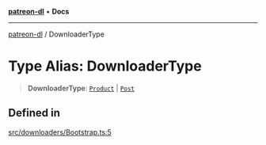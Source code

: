 [**patreon-dl**](../README.md) • **Docs**

***

[patreon-dl](../README.md) / DownloaderType

# Type Alias: DownloaderType

> **DownloaderType**: [`Product`](../interfaces/Product.md) \| [`Post`](../interfaces/Post.md)

## Defined in

[src/downloaders/Bootstrap.ts:5](https://github.com/patrickkfkan/patreon-dl/blob/0f374425151a1d535f98dea530b43394331b4977/src/downloaders/Bootstrap.ts#L5)
